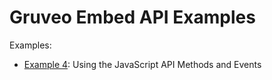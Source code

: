 # Gruveo Embed API Examples

Examples:

* [Example 4](example-4/README.md): Using the JavaScript API Methods and Events
